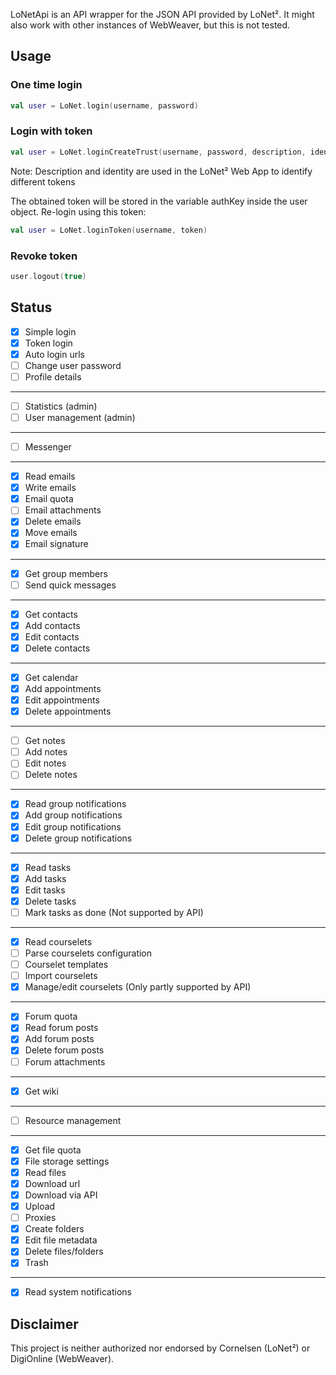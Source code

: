 LoNetApi is an API wrapper for the JSON API provided by LoNet².
It might also work with other instances of WebWeaver, but this is not tested.

## Usage
### One time login
```kotlin
val user = LoNet.login(username, password)
```
### Login with token
```kotlin
val user = LoNet.loginCreateTrust(username, password, description, identity)
```
Note: Description and identity are used in the LoNet² Web App to identify different tokens

The obtained token will be stored in the variable authKey inside the user object.
Re-login using this token:
```kotlin
val user = LoNet.loginToken(username, token)
```

### Revoke token
```kotlin
user.logout(true)
```

## Status
- [x] Simple login
- [x] Token login
- [x] Auto login urls
- [ ] Change user password
- [ ] Profile details
---
- [ ] Statistics (admin)
- [ ] User management (admin)
---
- [ ] Messenger
---
- [x] Read emails
- [x] Write emails
- [x] Email quota
- [ ] Email attachments
- [x] Delete emails
- [x] Move emails
- [x] Email signature
---
- [x] Get group members
- [ ] Send quick messages
---
- [x] Get contacts
- [x] Add contacts
- [x] Edit contacts
- [x] Delete contacts
---
- [x] Get calendar
- [x] Add appointments
- [x] Edit appointments
- [x] Delete appointments
---
- [ ] Get notes
- [ ] Add notes
- [ ] Edit notes
- [ ] Delete notes
---
- [x] Read group notifications
- [x] Add group notifications
- [x] Edit group notifications
- [x] Delete group notifications
---
- [x] Read tasks
- [x] Add tasks
- [x] Edit tasks
- [x] Delete tasks
- [ ] Mark tasks as done (Not supported by API)
---
- [x] Read courselets
- [ ] Parse courselets configuration
- [ ] Courselet templates
- [ ] Import courselets
- [x] Manage/edit courselets (Only partly supported by API)
---
- [x] Forum quota
- [x] Read forum posts
- [x] Add forum posts
- [x] Delete forum posts
- [ ] Forum attachments
---
- [x] Get wiki
---
- [ ] Resource management
---
- [x] Get file quota
- [x] File storage settings
- [x] Read files
- [x] Download url
- [x] Download via API
- [x] Upload
- [ ] Proxies
- [x] Create folders
- [x] Edit file metadata
- [x] Delete files/folders
- [x] Trash
---
- [x] Read system notifications

## Disclaimer
This project is neither authorized nor endorsed by Cornelsen (LoNet²) or DigiOnline (WebWeaver).